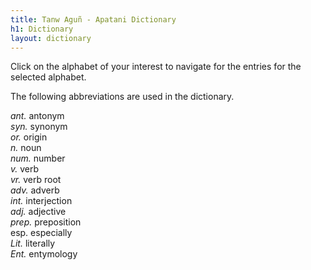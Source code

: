 ```yaml
---
title: Tanw Aguñ - Apatani Dictionary
h1: Dictionary
layout: dictionary
---
```


Click on the alphabet of your interest to navigate for the entries for the selected alphabet.

The following abbreviations are used in the dictionary.

_ant._ antonym  
_syn._ synonym  
_or._ origin  
_n._ noun  
_num._ number  
_v._ verb    
_vr._ verb root   
_adv._ adverb  
_int._ interjection  
_adj._ adjective  
_prep._ preposition  
esp. especially      
_Lit._ literally    
_Ent._ entymology

